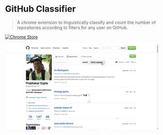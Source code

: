 # GitHub Classifier

> A chrome extension to linguistically classify and count the number of repositories according to filters for any user on GitHub.

[![Chrome Store](/assets/images/chrome-store.png)](https://chrome.google.com/webstore/detail/github-classifier/kdbnkkmpgelemganemfbojehfobhkgcl)

![GitHub Classifier](/assets/images/zR1pRX8GsnHVQ74w33Jh.gif)
